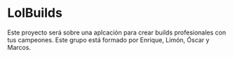 # LolBuilds
Este proyecto será sobre una aplcación para crear builds profesionales con tus campeones. Este grupo está formado por Enrique, Limón, Óscar y Marcos.
